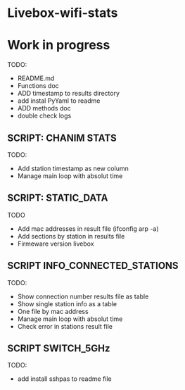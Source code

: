# Livebox-wifi-stats

# Work in progress

TODO:

* README.md
* Functions doc
* ADD timestamp to results directory
* add instal PyYaml to readme
* ADD methods doc
* double check logs

## SCRIPT: CHANIM STATS

TODO:

* Add station timestamp as new column
* Manage main loop with absolut time

## SCRIPT: STATIC_DATA

TODO

* Add mac addresses in result file (ifconfig arp -a)
* Add sections by station in results file
* Firmeware version livebox

## SCRIPT INFO_CONNECTED_STATIONS

TODO:

* Show connection number results file as table
* Show single station info as a table
* One file by mac address
* Manage main loop with absolut time
* Check error in stations result file

## SCRIPT SWITCH_5GHz

TODO:

* add install sshpas to readme file

